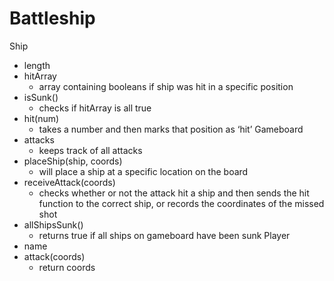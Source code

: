 # Battleship

Ship
- length
- hitArray
    - array containing booleans if ship was hit in a specific position
- isSunk()
    - checks if hitArray is all true
- hit(num)
    - takes a number and then marks that position as ‘hit’
Gameboard
- attacks
    - keeps track of all attacks
- placeShip(ship, coords)
    - will place a ship at a specific location on the board
- receiveAttack(coords)
    - checks whether or not the attack hit a ship and then sends the hit function to the correct ship, or records the coordinates of the missed shot
- allShipsSunk()
    - returns true if all ships on gameboard have been sunk
Player
- name
- attack(coords)
    - return coords
